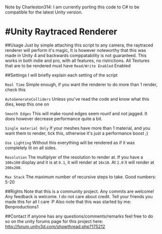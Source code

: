 Note by Charleston314: I am currently porting this code to C# to be compatible for the latest Unity version.

#Unity Raytraced Renderer
===
##Usage
Just by simple attaching this script to any camera, the raytraced renderer will perform it's magic,
It is however noteworthy that this was made in Unity 4 and backwards comppatability is not guaranteed.
This works in both indie and pro, with all features, no ristrictions.
All Textures that are to be rendered must have `Read/Write Enabled` Enabled

##Settings
I will briefly explain each setting of the script

`Real Time` Simple enough, if you want the renderer to do more than 1 render, check this

`AutoGenerateColliders` Unless you've read the code and know what this dies, keep this one on

`Smooth Edges` This will make round edges seem rounf and not jagged. It does however decrease performance quite a bit.

`Single material Only` If your meshes have more than 1 material, and you want them to render, tick this, otherwise it's just a performance boost ;)

`Use Lighting` Without this everything will be rendered as if it was completely lit on all sides.

`Resolution` The multiplyer of the resolution to render at. If you have a `100x100` display and it is at `0.1`, it will render at `10x10`. At `2.0` it will render at `200x200`.

`Max Stack` The maximum number of recursive steps to take. Good numbers: 5-20

##Rights
Note that this is a community project. Any commits are welcome! Any feedback is welcome.
I do not care about credit. Tell your friends you made this for all I care :P
Also note that this was started by me: Benproductions1

##Contact
If anyone has any questions/comments/remarks feel free to do so on the unity forums page for this project here:
http://forum.unity3d.com/showthread.php?175212
